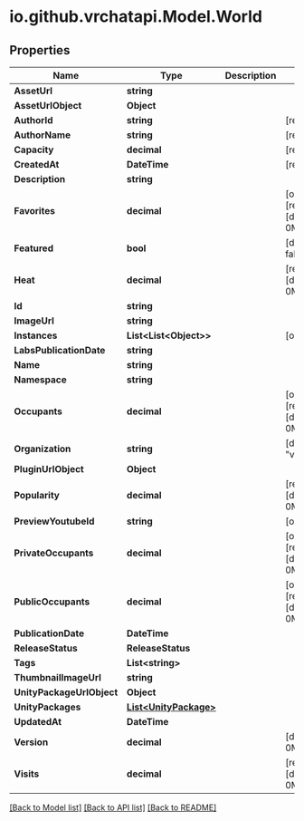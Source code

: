 
# io.github.vrchatapi.Model.World

## Properties

Name | Type | Description | Notes
------------ | ------------- | ------------- | -------------
**AssetUrl** | **string** |  | 
**AssetUrlObject** | **Object** |  | 
**AuthorId** | **string** |  | [readonly] 
**AuthorName** | **string** |  | [readonly] 
**Capacity** | **decimal** |  | [readonly] 
**CreatedAt** | **DateTime** |  | [readonly] 
**Description** | **string** |  | 
**Favorites** | **decimal** |  | [optional] [readonly] [default to 0M]
**Featured** | **bool** |  | [default to false]
**Heat** | **decimal** |  | [readonly] [default to 0M]
**Id** | **string** |  | 
**ImageUrl** | **string** |  | 
**Instances** | **List&lt;List&lt;Object&gt;&gt;** |  | [optional] 
**LabsPublicationDate** | **string** |  | 
**Name** | **string** |  | 
**Namespace** | **string** |  | 
**Occupants** | **decimal** |  | [optional] [readonly] [default to 0M]
**Organization** | **string** |  | [default to "vrchat"]
**PluginUrlObject** | **Object** |  | 
**Popularity** | **decimal** |  | [readonly] [default to 0M]
**PreviewYoutubeId** | **string** |  | [optional] 
**PrivateOccupants** | **decimal** |  | [optional] [readonly] [default to 0M]
**PublicOccupants** | **decimal** |  | [optional] [readonly] [default to 0M]
**PublicationDate** | **DateTime** |  | 
**ReleaseStatus** | **ReleaseStatus** |  | 
**Tags** | **List&lt;string&gt;** |  | 
**ThumbnailImageUrl** | **string** |  | 
**UnityPackageUrlObject** | **Object** |  | 
**UnityPackages** | [**List&lt;UnityPackage&gt;**](UnityPackage.md) |  | 
**UpdatedAt** | **DateTime** |  | 
**Version** | **decimal** |  | [default to 0M]
**Visits** | **decimal** |  | [readonly] [default to 0M]

[[Back to Model list]](../README.md#documentation-for-models)
[[Back to API list]](../README.md#documentation-for-api-endpoints)
[[Back to README]](../README.md)

